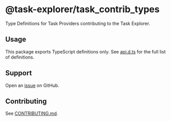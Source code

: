 # @task-explorer/task_contrib_types

Type Definitions for Task Providers contributing to the Task Explorer.

## Usage

This package exports TypeScript definitions only.
See [api.d.ts](./api.d.ts) for the full list of definitions.

## Support

Open an [issue](https://github.com/SAP/task-explorer/issues) on GitHub.

## Contributing

See [CONTRIBUTING.md](./CONTRIBUTING.md).
